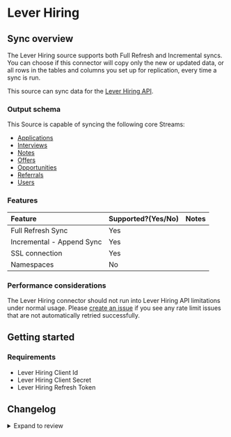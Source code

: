 # Lever Hiring

## Sync overview

The Lever Hiring source supports both Full Refresh and Incremental syncs. You can choose if this connector will copy only the new or updated data, or all rows in the tables and columns you set up for replication, every time a sync is run.

This source can sync data for the [Lever Hiring API](https://hire.lever.co/developer/documentation#introduction).

### Output schema

This Source is capable of syncing the following core Streams:

- [Applications](https://hire.lever.co/developer/documentation#list-all-applications)
- [Interviews](https://hire.lever.co/developer/documentation#list-all-interviews)
- [Notes](https://hire.lever.co/developer/documentation#list-all-notes)
- [Offers](https://hire.lever.co/developer/documentation#list-all-offers)
- [Opportunities](https://hire.lever.co/developer/documentation#list-all-opportunities)
- [Referrals](https://hire.lever.co/developer/documentation#list-all-referrals)
- [Users](https://hire.lever.co/developer/documentation#list-all-users)

### Features

| Feature                   | Supported?\(Yes/No\) | Notes |
| :------------------------ | :------------------- | :---- |
| Full Refresh Sync         | Yes                  |       |
| Incremental - Append Sync | Yes                  |       |
| SSL connection            | Yes                  |       |
| Namespaces                | No                   |       |

### Performance considerations

The Lever Hiring connector should not run into Lever Hiring API limitations under normal usage. Please [create an issue](https://github.com/airbytehq/airbyte/issues) if you see any rate limit issues that are not automatically retried successfully.

## Getting started

### Requirements

- Lever Hiring Client Id
- Lever Hiring Client Secret
- Lever Hiring Refresh Token

## Changelog

<details>
  <summary>Expand to review</summary>

| Version | Date       | Pull Request                                             | Subject                           |
|:--------|:-----------|:---------------------------------------------------------|:----------------------------------|
| 0.3.2 | 2024-08-10 | [40170](https://github.com/airbytehq/airbyte/pull/40170) | Update dependencies |
| 0.3.1 | 2024-06-04 | [39082](https://github.com/airbytehq/airbyte/pull/39082) | [autopull] Upgrade base image to v1.2.1 |
| 0.3.0 | 2024-05-08 | [36262](https://github.com/airbytehq/airbyte/pull/36262) | Migrate to Low Code |
| 0.2.0 | 2023-05-25 | [26564](https://github.com/airbytehq/airbyte/pull/26564) | Migrate to advancedAuth |
| 0.1.3 | 2022-10-14 | [17996](https://github.com/airbytehq/airbyte/pull/17996) | Add Basic Auth management |
| 0.1.2 | 2021-12-30 | [9214](https://github.com/airbytehq/airbyte/pull/9214) | Update title and descriptions |
| 0.1.1 | 2021-12-16 | [7677](https://github.com/airbytehq/airbyte/pull/7677) | OAuth Automated Authentication |
| 0.1.0 | 2021-09-22 | [6141](https://github.com/airbytehq/airbyte/pull/6141) | Add Lever Hiring Source Connector |

</details>
